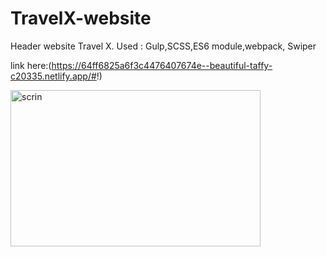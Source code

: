 # TravelX-website
Header website Travel X. Used : Gulp,SCSS,ES6 module,webpack, Swiper

link here:(https://64ff6825a6f3c4476407674e--beautiful-taffy-c20335.netlify.app/#!)

<img src="https://github.com/ekaterinavoronovich/TravelX-website/assets/109590515/20a5234a-2391-47b6-b6ad-29e18f829250" alt="scrin" width=400px; height=250px;>
